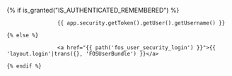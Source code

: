 
{% if is_granted("IS_AUTHENTICATED_REMEMBERED") %}
    
                    {{ app.security.getToken().getUser().getUsername() }}
    
    {% else %}
    
                    <a href="{{ path('fos_user_security_login') }}">{{ 'layout.login'|trans({}, 'FOSUserBundle') }}</a>
    
    {% endif %}